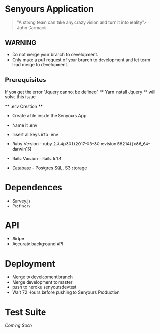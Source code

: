 # Senyours Application

> "A strong team can take any crazy vision and turn it into reality".- John Carmack


## WARNING ##
- Do not merge your branch to development.
- Only make a pull request of your branch to development and let team lead merge to development.

## Prerequisites ##
If you get the error "Jquery cannot be defined"
** Yarn install Jquery ** will solve this issue

** .env Creation **
- Create a file inside the Senyours App
- Name it .env
- Insert all keys into .env



- Ruby Version - ruby 2.3.4p301 (2017-03-30 revision 58214) [x86_64-darwin16]
- Rails Version - Rails 5.1.4
- Database - Postgres SQL, S3 storage

# Dependences
- Survey.js
- Prefinery



# API
- Stripe
- Accurate background API

# Deployment
- Merge to development branch
- Merge development to master
- push to heroku senyoursdevtest
- Wait 72 Hours before pushing to Senyours Production

# Test Suite
_Coming Soon_





